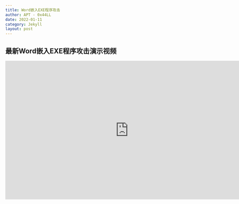 ```yaml
---
title: Word嵌入EXE程序攻击 
author: APT - 0x44LL
date: 2022-01-11
category: Jekyll
layout: post
---
```


## 最新Word嵌入EXE程序攻击演示视频 
<iframe 
    width=770
    height=435
    src="https://player.youku.com/embed/XNTg0MDEyOTk3Mg==" 
    frameborder=0
    allowfullscreen>
</iframe>

